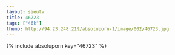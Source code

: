 ```yaml
--- 
layout: sieutv
title: 46723
tags: ["46k"]
thumb: http://94.23.248.219/absoluporn-1/image/002/46723.jpg
---
```

{% include absoluporn key="46723" %} 
